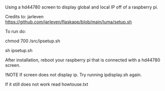 Using a hd44780 screen to display global and local IP off of a raspberry pi.

Credits to: jarleven https://github.com/jarleven/flaskapp/blob/main/luma/setup.sh

To run do:

chmod 700 /src/ipsetup.sh

sh ipsetup.sh

After installation, reboot your raspberry pi that is connected with a hd44780 screen.

!NOTE
If screen does not display ip.
Try running ipdisplay.sh again.

If it still does not work read howtouse.txt
